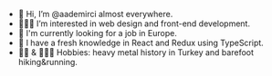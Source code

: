 - 👋 Hi, I’m @aademirci almost everywhere.
- 👨🏻‍💻 I’m interested in web design and front-end development.
- 👀 I'm currently looking for a job in Europe.
- 🌱 I have a fresh knowledge in React and Redux using TypeScript.
- 🤘🏻 & 👣🏃🏼 Hobbies: heavy metal history in Turkey and barefoot hiking&running.

<!---
aademirci/aademirci is a ✨ special ✨ repository because its `README.md` (this file) appears on your GitHub profile.
You can click the Preview link to take a look at your changes.
--->
